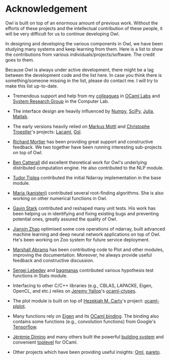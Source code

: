 # Acknowledgement

Owl is built on top of an enormous amount of previous work. Without the efforts of these projects and the intellectual contribution of these people, it will be very difficult for us to continue developing Owl.

In designing and developing the various components in Owl, we have been studying many systems and keep learning from them. Here is a list to show the contributions from various individuals/projects/software. The credit goes to them.

Because Owl is always under active development, there might be a lag between the development code and the list here. In case you think there is something/someone missing in the list, please do contact me. I will try to make this list up-to-date.

- Tremendous support and help from my [colleagues](http://ocamllabs.io/people/) in [OCaml Labs](http://ocamllabs.io/) and [System Research Group](https://www.cl.cam.ac.uk/research/srg/netos/people/) in the Computer Lab.

- The interface design are heavily influenced by [Numpy](http://www.numpy.org/), [SciPy](https://www.scipy.org/), [Julia](https://julialang.org/), [Matlab](https://www.mathworks.com/products/matlab.html).

- The early versions heavily relied on [Markus Mottl](http://www.ocaml.info/) and [Christophe Troestler](https://github.com/Chris00)'s projects: [Lacaml](https://github.com/mmottl/lacaml), [Gsl](https://github.com/mmottl/gsl-ocaml).

- [Richard Mortier](https://github.com/mor1) has been providing great support and constructive feedback. We two together have been running interesting sub-projects on top of Owl.

- [Ben Catterall](https://www.linkedin.com/in/ben-catterall-38643287/?ppe=1) did excellent theoretical work for Owl's underlying distributed computation engine. He also contributed to the NLP module.

- [Tudor Tiplea](https://github.com/tptiplea) contributed the initial Ndarray implementation in the base module.

- [Maria (kanisteri)](https://github.com/kanisteri) contributed several root-finding algorithms. She is also working on other numerical functions in Owl.

- [Gavin Stark](https://github.com/atthecodeface) contributed and reshaped many unit tests. His work has been helping us in identifying and fixing existing bugs and preventing potential ones, greatly assured the quality of Owl.

- [Jianxin Zhao](https://github.com/jzstark/) optimised some core operations of ndarray, built advanced machine learning and deep neural network applications on top of Owl. He's been working on Zoo system for future service deployment.

- [Marshall Abrams](https://github.com/mars0i) has been contributing code to Plot and other modules, improving the documentation. Moreover, he always provide useful feedback and constructive discussion.

- [Sergei Lebedev](https://github.com/superbobry) and [bagmanas](https://github.com/bagmanas) contributed various hypothesis test functions in Stats module.

- Interfacing to other C/C++ libraries (e.g., CBLAS, LAPACKE, Eigen, OpenCL, and etc.) relies on [Jeremy Yallop](https://www.cl.cam.ac.uk/~jdy22/)'s [ocaml-ctypes](https://github.com/ocamllabs/ocaml-ctypes).

- The plot module is built on top of [Hezekiah M. Carty](https://github.com/hcarty)'s project: [ocaml-plplot](https://github.com/hcarty/ocaml-plplot).

- Many functions rely on [Eigen](http://eigen.tuxfamily.org/index.php?title=Main_Page) and its [OCaml binding](https://github.com/ryanrhymes/eigen). The binding also contains some functions (e.g., convolution functions) from Google's [Tensorflow](https://www.tensorflow.org/).

- [Jérémie Dimino](https://github.com/diml) and many others built the powerful [building system](https://github.com/ocaml/dune) and convenient [toplevel](https://github.com/diml/utop) for OCaml.

- Other projects which have been providing useful insights: [Oml](https://github.com/hammerlab/oml), [pareto](https://github.com/superbobry/pareto).
